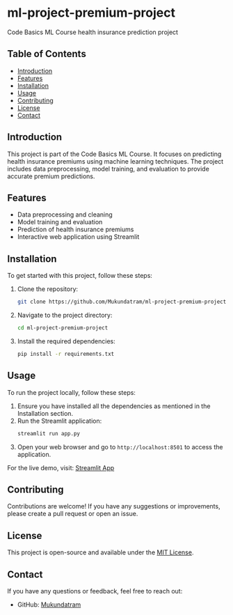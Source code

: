 # ml-project-premium-project

Code Basics ML Course health insurance prediction project

## Table of Contents

- [Introduction](#introduction)
- [Features](#features)
- [Installation](#installation)
- [Usage](#usage)
- [Contributing](#contributing)
- [License](#license)
- [Contact](#contact)

## Introduction

This project is part of the Code Basics ML Course. It focuses on predicting health insurance premiums using machine learning techniques. The project includes data preprocessing, model training, and evaluation to provide accurate premium predictions.

## Features

- Data preprocessing and cleaning
- Model training and evaluation
- Prediction of health insurance premiums
- Interactive web application using Streamlit

## Installation

To get started with this project, follow these steps:

1. Clone the repository:
    ```bash
    git clone https://github.com/Mukundatram/ml-project-premium-project.git
    ```
2. Navigate to the project directory:
    ```bash
    cd ml-project-premium-project
    ```
3. Install the required dependencies:
    ```bash
    pip install -r requirements.txt
    ```

## Usage

To run the project locally, follow these steps:

1. Ensure you have installed all the dependencies as mentioned in the Installation section.
2. Run the Streamlit application:
    ```bash
    streamlit run app.py
    ```
3. Open your web browser and go to `http://localhost:8501` to access the application.

For the live demo, visit: [Streamlit App](https://ml-premium-prediction-project.streamlit.app/)

## Contributing

Contributions are welcome! If you have any suggestions or improvements, please create a pull request or open an issue.

## License

This project is open-source and available under the [MIT License](LICENSE).

## Contact

If you have any questions or feedback, feel free to reach out:

- GitHub: [Mukundatram](https://github.com/Mukundatram)

